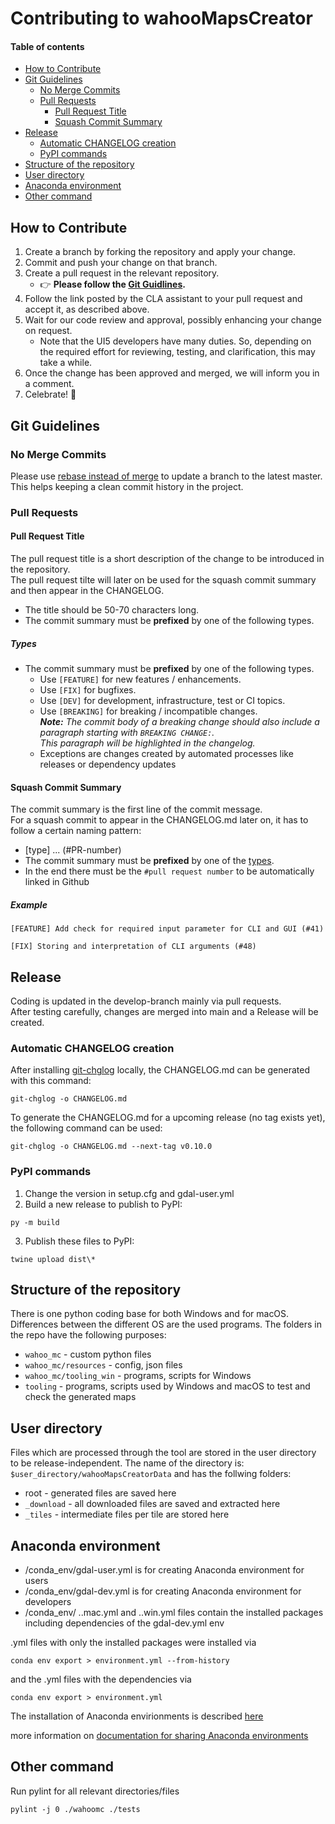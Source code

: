 # Contributing to wahooMapsCreator <!-- omit in toc --> 

#### Table of contents <!-- omit in toc --> 
- [How to Contribute](#how-to-contribute)
- [Git Guidelines](#git-guidelines)
  - [No Merge Commits](#no-merge-commits)
  - [Pull Requests](#pull-requests)
    - [Pull Request Title](#pull-request-title)
    - [Squash Commit Summary](#squash-commit-summary)
- [Release](#release)
  - [Automatic CHANGELOG creation](#automatic-changelog-creation)
  - [PyPI commands](#pypi-commands)
- [Structure of the repository](#structure-of-the-repository)
- [User directory](#user-directory)
- [Anaconda environment](#anaconda-environment)
- [Other command](#other-command)

## How to Contribute
1. Create a branch by forking the repository and apply your change.
2. Commit and push your change on that branch.
3. Create a pull request in the relevant repository.
    - 👉 **Please follow the [Git Guidlines](#Git-Guidelines).**
4. Follow the link posted by the CLA assistant to your pull request and accept it, as described above.
5. Wait for our code review and approval, possibly enhancing your change on request.
    - Note that the UI5 developers have many duties. So, depending on the required effort for reviewing, testing, and clarification, this may take a while.
6. Once the change has been approved and merged, we will inform you in a comment.
7. Celebrate! 🎉

## Git Guidelines
### No Merge Commits
Please use [rebase instead of merge](https://www.atlassian.com/git/tutorials/merging-vs-rebasing) to update a branch to the latest master. This helps keeping a clean commit history in the project.

### Pull Requests
#### Pull Request Title
The pull request title is a short description of the change to be introduced in the repository.  
The pull request tilte will later on be used for the squash commit summary and then appear in the CHANGELOG.
- The title should be 50-70 characters long.
- The commit summary must be **prefixed** by one of the following types.

##### Types
- The commit summary must be **prefixed** by one of the following types.
    + Use `[FEATURE]` for new features / enhancements.
    + Use `[FIX]` for bugfixes.
    + Use `[DEV]` for development, infrastructure, test or CI topics.
    + Use `[BREAKING]` for breaking / incompatible changes.  
      _**Note:** The commit body of a breaking change should also include a paragraph starting with `BREAKING CHANGE:`.  
      This paragraph will be highlighted in the changelog._
    + Exceptions are changes created by automated processes like releases or dependency updates

#### Squash Commit Summary
The commit summary is the first line of the commit message.  
For a squash commit to appear in the CHANGELOG.md later on, it has to follow a certain naming pattern:
- [type] ... (#PR-number)
- The commit summary must be **prefixed** by one of the [types](#Types).
- In the end there must be the `#pull request number` to be automatically linked in Github

##### Example
```
[FEATURE] Add check for required input parameter for CLI and GUI (#41)
```
```
[FIX] Storing and interpretation of CLI arguments (#48)
```
## Release
Coding is updated in the develop-branch mainly via pull requests.  
After testing carefully, changes are merged into main and a Release will be created.

### Automatic CHANGELOG creation 
After installing [git-chglog](https://github.com/git-chglog/git-chglog) locally, the CHANGELOG.md can be generated with this command:  
```
git-chglog -o CHANGELOG.md
```

To generate the CHANGELOG.md for a upcoming release (no tag exists yet), the following command can be used:  
```
git-chglog -o CHANGELOG.md --next-tag v0.10.0
```

### PyPI commands
1. Change the version in setup.cfg and gdal-user.yml
2. Build a new release to publish to PyPI:  
```
py -m build
```
3. Publish these files to PyPI:  
```
twine upload dist\*
```

## Structure of the repository
There is one python coding base for both Windows and for macOS.
Differences between the different OS are the used programs.
The folders in the repo have the following purposes:
- `wahoo_mc` - custom python files
- `wahoo_mc/resources` - config, json files
- `wahoo_mc/tooling_win` - programs, scripts for Windows
- `tooling` - programs, scripts used by Windows and macOS to test and check the generated maps

## User directory
Files which are processed through the tool are stored in the user directory to be release-independent. The name of the directory is: `$user_directory/wahooMapsCreatorData` and has the follwing folders:
- root - generated files are saved here
- `_download` - all downloaded files are saved and extracted here
- `_tiles` - intermediate files per tile are stored here

## Anaconda environment
- /conda_env/gdal-user.yml is for creating Anaconda environment for users
- /conda_env/gdal-dev.yml is for creating Anaconda environment for developers
- /conda_env/ ..mac.yml and ..win.yml files contain the installed packages including dependencies of the gdal-dev.yml env

.yml files with only the installed packages were installed via
```
conda env export > environment.yml --from-history
```
and the .yml files with the dependencies via
```
conda env export > environment.yml
```

The installation of Anaconda envirionments is described [here](docs/QUICKSTART_ANACONDA.md)

more information on [documentation for sharing Anaconda environments](https://conda.io/projects/conda/en/latest/user-guide/tasks/manage-environments.html#exporting-an-environment-file-across-platforms)

## Other command
Run pylint for all relevant directories/files
```
pylint -j 0 ./wahoomc ./tests  
```